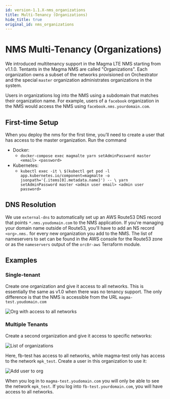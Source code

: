 ```yaml
---
id: version-1.1.X-nms_organizations
title: Multi-Tenancy (Organizations)
hide_title: true
original_id: nms_organizations
---
```


# NMS Multi-Tenancy (Organizations)

We introduced multitenancy support in the Magma LTE NMS starting from v1.1.0.
Tentants in the Magma NMS are called "Organizations". Each organization owns
a subset of the networks provisioned on Orchestrator and the special `master`
organization administrates organizations in the system.

Users in organizations log into the NMS using a subdomain that matches their
organization name. For example, users of a `facebook` organization in the NMS
would access the NMS using `facebook.nms.yourdomain.com`.

## First-time Setup

When you deploy the nms for the first time, you’ll need to create a user that
has access to the master organization. Run the command

* Docker:
    * `docker-compose exec magmalte yarn setAdminPassword master <email> <password>`
* Kubernetes:
    * `kubectl exec -it \
          $(kubectl get pod -l app.kubernetes.io/component=magmalte -o jsonpath='{.items[0].metadata.name}') -- \
          yarn setAdminPassword master <admin user email> <admin user password>`

## DNS Resolution

We use `external-dns` to automatically set up an AWS Route53 DNS record that
points `*.nms.youdomain.com` to the NMS application. If you're managing your
domain name outside of Route53, you'll have to add an NS record `<org>.nms.`
for every new organization you add to the NMS. The list of nameservers to set
can be found in the AWS console for the Route53 zone or as the `nameservers`
output of the `orc8r-aws` Terraform module.

## Examples

### Single-tenant

Create one organization and give it access to all networks. This is essentially
the same as v1.0 when there was no tenancy support. The only difference is that
the NMS is accessible from the URL `magma-test.youdomain.com`

![Org with access to all networks](assets/nms/org_all_networks.png)

### Multiple Tenants

Create a second organization and give it access to specific networks:

![List of organizations](assets/nms/org_multiple_list.png)

Here, fb-test has access to all networks, while magma-test only has access
to the network `mpk_test`. Create a user in this organization to use it:

![Add user to org](assets/nms/org_add_user.png)

When you log in to `magma-test.youdomain.com` you will only be able to see the
network `mpk_test`. If you log into `fb-test.yourdomain.com`, you will
have access to all networks.
